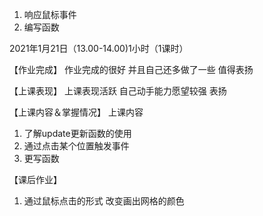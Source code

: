 1. 响应鼠标事件
2. 编写函数







2021年1月21日（13.00-14.00)1小时（1课时）


【作业完成】
作业完成的很好 并且自己还多做了一些  值得表扬 

【上课表现】
上课表现活跃 自己动手能力愿望较强  表扬

【上课内容＆掌握情况】
上课内容
1. 了解update更新函数的使用
2. 通过点击某个位置触发事件
3. 更写函数

【课后作业】

1. 通过鼠标点击的形式 改变画出网格的颜色